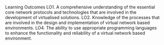 Learning Outcomes
LO1. A comprehensive understanding of the essential core network protocols and
technologies that are involved in the development of virtualised solutions.
LO2. Knowledge of the processes that are involved in the design and implementation of
virtual network based environments.
LO4. The ability to use appropriate programming languages to enhance the functionality
and reliability of a virtual network based environment.


